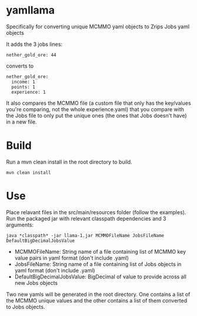 # yamllama
Specifically for converting unique MCMMO yaml objects to Zrips Jobs yaml objects

It adds the 3 jobs lines:
```
nether_gold_ore: 44
```
converts to
```
nether_gold_ore:  
  income: 1  
  points: 1  
  experience: 1
```

It also compares the MCMMO file (a custom file that only has the key/values you're comparing, not the whole experience.yaml) that you compare with the Jobs file to only put the unique ones (the ones that Jobs doesn't have) in a new file. 

# Build
Run a mvn clean install in the root directory to build.
```
mvn clean install
```

# Use
Place relavant files in the src/main/resources folder (follow the examples). Run the packaged jar with relevant classpath dependencies and 3 arguments:
```
java *classpath* -jar llama-1.jar MCMMOFileName JobsFileName DefaultBigDecimalJobsValue
```
- MCMMOFileName: String name of a file containing list of MCMMO key value pairs in yaml format (don't include .yaml)
- JobsFileName: String name of a file containing list of Jobs objects in yaml format  (don't include .yaml)
- DefaultBigDecimalJobsValue: BigDecimal of value to provide across all new Jobs objects

Two new yamls will be generated in the root directory. One contains a list of the MCMMO unique values and the other contains a list of them converted to Jobs objects.
